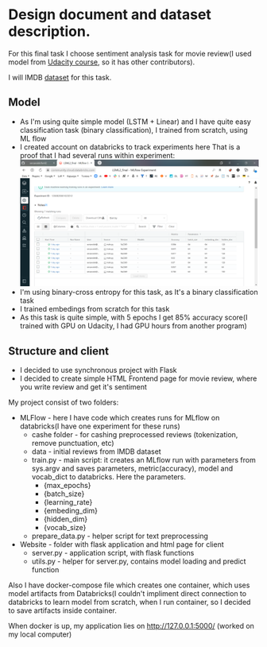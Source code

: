 # Design document and dataset description.

For this final task I choose sentiment analysis task for movie review(I used model from [Udacity course](https://www.udacity.com/course/deep-learning-nanodegree--nd101), so it has other contributors).

I will IMDB [dataset](https://www.kaggle.com/lakshmi25npathi/imdb-dataset-of-50k-movie-reviews) for this task.

## Model
* As I'm using quite simple model (LSTM + Linear) and I have quite easy classification task (binary classification), I trained from scratch, using ML flow
* I created account on databricks to track experiments here
That is a proof that I had several runs within experiment:
![Alt text](databricks.PNG?raw=true "Optional Title")
* I'm using binary-cross entropy for this task, as It's a binary classification task
* I trained embedings from scratch for this task
* As this task is quite simple, with 5 epochs I get 85% accuracy score(I trained with GPU on Udacity, I had GPU hours from another program)

## Structure and client 
* I decided to use synchronous project with Flask
* I decided to create simple HTML Frontend page for movie review, where you write review and get it's sentiment

My project consist of two folders:
* MLFlow - here I have code which creates runs for MLflow on databricks(I have one experiment for these runs)
  * cashe folder - for cashing preprocessed reviews (tokenization, remove punctuation, etc) 
  * data - initial reviews from IMDB dataset
  * train.py - main script: it creates an MLflow run with parameters from sys.argv and saves parameters, metric(accuracy), model and vocab_dict to databricks. Here the parameters.
    * {max_epochs} 
    * {batch_size} 
    * {learning_rate} 
    * {embeding_dim} 
    * {hidden_dim} 
    * {vocab_size}
  * prepare_data.py - helper script for text preprocessing
* Website - folder with flask application and html page for client
  * server.py - application script, with flask functions
  * utils.py - helper for server.py, contains model loading and predict function

Also I have docker-compose file which creates one container, which uses model artifacts from Databricks(I couldn't impliment direct connection to databricks to learn model from scratch, when I run container, so I decided to save artifacts inside container.

When docker is up, my application lies on http://127.0.0.1:5000/ (worked on my local computer)
